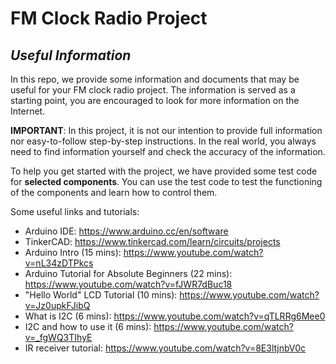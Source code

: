 # FM Clock Radio Project
## _Useful Information_

In this repo, we provide some information and documents that may be useful for your FM clock radio project. The information is served as a starting point, you are encouraged to look for more information on the Internet.

**IMPORTANT**: In this project, it is not our intention to provide full information nor easy-to-follow step-by-step instructions. In the real world, you always need to find information yourself and check the accuracy of the information.

To help you get started with the project, we have provided some test code for **selected components**. You can use the test code to test the functioning of the components and learn how to control them. 

Some useful links and tutorials:
- Arduino IDE: https://www.arduino.cc/en/software
- TinkerCAD: https://www.tinkercad.com/learn/circuits/projects
- Arduino Intro (15 mins): https://www.youtube.com/watch?v=nL34zDTPkcs
- Arduino Tutorial for Absolute Beginners (22 mins): https://www.youtube.com/watch?v=fJWR7dBuc18
- "Hello World" LCD Tutorial (10 mins): https://www.youtube.com/watch?v=Jz0upkFJibQ
- What is I2C (6 mins): https://www.youtube.com/watch?v=qTLRRg6Mee0
- I2C and how to use it (6 mins): https://www.youtube.com/watch?v=_fgWQ3TIhyE
- IR receiver tutorial: https://www.youtube.com/watch?v=8E3ltjnbV0c
